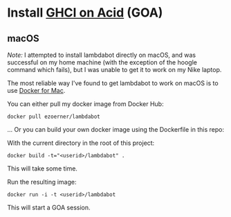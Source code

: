 # Install [GHCI on Acid][goa] (GOA) 
## macOS

*Note:* I attempted to install lambdabot directly on macOS, and was successful on my home machine (with the exception of the hoogle command which fails), but I was unable to get it to work on my Nike laptop.

The most reliable way I've found to get lambdabot to work on macOS is to use [Docker for Mac][docker].

You can either pull my docker image from Docker Hub:

    docker pull ezoerner/lambdabot

… Or you can build your own docker image using the Dockerfile in this repo:

With the current directory in the root of this project:

    docker build -t="<userid>/lambdabot" .

This will take some time.

Run the resulting image:

    docker run -i -t <userid>/lambdabot

This will start a GOA session.


[docker]: https://docs.docker.com/docker-for-mac/
[goa]: https://wiki.haskell.org/GHC/GHCi#GHCi_on_Acid